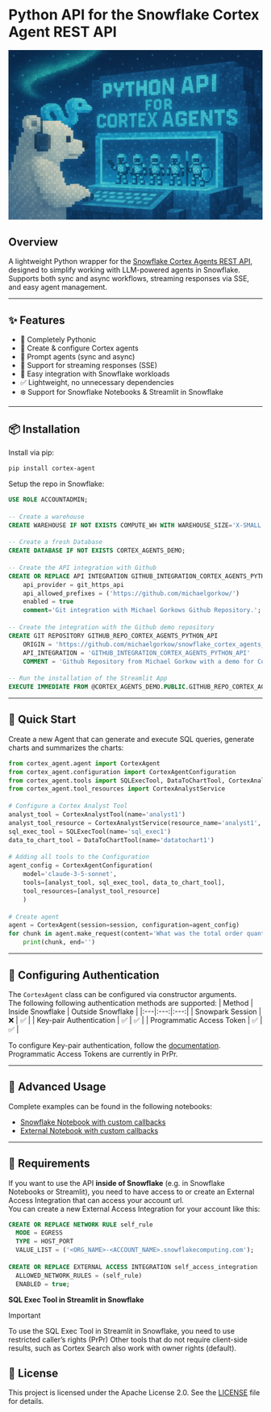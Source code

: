 # Python API for the Snowflake Cortex Agent REST API

![PythonAPI](resources/header.png)

## Overview
A lightweight Python wrapper for the [Snowflake Cortex Agents REST API](https://docs.snowflake.com/en/user-guide/snowflake-cortex/agents), designed to simplify working with LLM-powered agents in Snowflake. Supports both sync and async workflows, streaming responses via SSE, and easy agent management.

---

## ✨ Features

- 🐍 Completely Pythonic
- 🔧 Create & configure Cortex agents
- 🔄 Prompt agents (sync and async)
- 🧵 Support for streaming responses (SSE)
- 🧰 Easy integration with Snowflake workloads
- ✅ Lightweight, no unnecessary dependencies
- ❄️ Support for Snowflake Notebooks & Streamlit in Snowflake

---

## 📦 Installation

Install via pip:

```bash
pip install cortex-agent
```

Setup the repo in Snowflake:
```sql
USE ROLE ACCOUNTADMIN;

-- Create a warehouse
CREATE WAREHOUSE IF NOT EXISTS COMPUTE_WH WITH WAREHOUSE_SIZE='X-SMALL';

-- Create a fresh Database
CREATE DATABASE IF NOT EXISTS CORTEX_AGENTS_DEMO;

-- Create the API integration with Github
CREATE OR REPLACE API INTEGRATION GITHUB_INTEGRATION_CORTEX_AGENTS_PYTHON_API
    api_provider = git_https_api
    api_allowed_prefixes = ('https://github.com/michaelgorkow/')
    enabled = true
    comment='Git integration with Michael Gorkows Github Repository.';

-- Create the integration with the Github demo repository
CREATE GIT REPOSITORY GITHUB_REPO_CORTEX_AGENTS_PYTHON_API
	ORIGIN = 'https://github.com/michaelgorkow/snowflake_cortex_agents_demo' 
	API_INTEGRATION = 'GITHUB_INTEGRATION_CORTEX_AGENTS_PYTHON_API' 
	COMMENT = 'Github Repository from Michael Gorkow with a demo for Cortex Agents.';

-- Run the installation of the Streamlit App
EXECUTE IMMEDIATE FROM @CORTEX_AGENTS_DEMO.PUBLIC.GITHUB_REPO_CORTEX_AGENTS_PYTHON_API/branches/main/setup.sql;
```

--- 

## 🚀 Quick Start
Create a new Agent that can generate and execute SQL queries, generate charts and summarizes the charts: 
```python
from cortex_agent.agent import CortexAgent
from cortex_agent.configuration import CortexAgentConfiguration
from cortex_agent.tools import SQLExecTool, DataToChartTool, CortexAnalystTool
from cortex_agent.tool_resources import CortexAnalystService

# Configure a Cortex Analyst Tool
analyst_tool = CortexAnalystTool(name='analyst1')
analyst_tool_resource = CortexAnalystService(resource_name='analyst1', semantic_model_file='@CORTEX_AGENTS_DEMO.main.semantic_models/sales_orders.yaml')
sql_exec_tool = SQLExecTool(name='sql_exec1')
data_to_chart_tool = DataToChartTool(name='datatochart1')

# Adding all tools to the Configuration
agent_config = CortexAgentConfiguration(
    model='claude-3-5-sonnet',
    tools=[analyst_tool, sql_exec_tool, data_to_chart_tool], 
    tool_resources=[analyst_tool_resource]
    )

# Create agent
agent = CortexAgent(session=session, configuration=agent_config)
for chunk in agent.make_request(content='What was the total order quantity per month with status shipped?'):
    print(chunk, end='')
```

---

## 🔐 Configuring Authentication

The `CortexAgent` class can be configured via constructor arguments.  
The following following authentication methods are supported:
| Method | Inside Snowflake | Outside Snowflake |
|:---|:---:|:---:|
| Snowpark Session | ❌ | ✅ |
| Key-pair Authentication | ✅ | ✅ |
| Programmatic Access Token | ✅ | ✅ |

To configure Key-pair authentication, follow the [documentation](https://docs.snowflake.com/en/user-guide/key-pair-auth).  
Programmatic Access Tokens are currently in PrPr.

---

## 🧠 Advanced Usage
Complete examples can be found in the following notebooks:
* [Snowflake Notebook with custom callbacks]()
* [External Notebook with custom callbacks]()

---

## 🧩 Requirements
If you want to use the API **inside of Snowflake** (e.g. in Snowflake Notebooks or Streamlit), you need to have access to or create an External Access Integration that can access your account url.  
You can create a new External Access Integration for your account like this:
```sql
CREATE OR REPLACE NETWORK RULE self_rule
  MODE = EGRESS
  TYPE = HOST_PORT
  VALUE_LIST = ('<ORG_NAME>-<ACCOUNT_NAME>.snowflakecomputing.com');

CREATE OR REPLACE EXTERNAL ACCESS INTEGRATION self_access_integration
  ALLOWED_NETWORK_RULES = (self_rule)
  ENABLED = true;
```

**SQL Exec Tool in Streamlit in Snowflake**
> [!IMPORTANT]
> To use the SQL Exec Tool in Streamlit in Snowflake, you need to use restricted caller’s rights (PrPr)
> Other tools that do not require client-side results, such as Cortex Search also work with owner rights (default).

## 📄 License
This project is licensed under the Apache License 2.0. See the [LICENSE](https://github.com/michaelgorkow/snowflake-cortex-agent-python/blob/main/LICENSE) file for details.